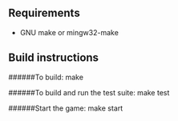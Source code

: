 Requirements
------------

- GNU make or mingw32-make

Build instructions
------------------

######To build:
    make

######To build and run the test suite:
    make test

######Start the game:
    make start